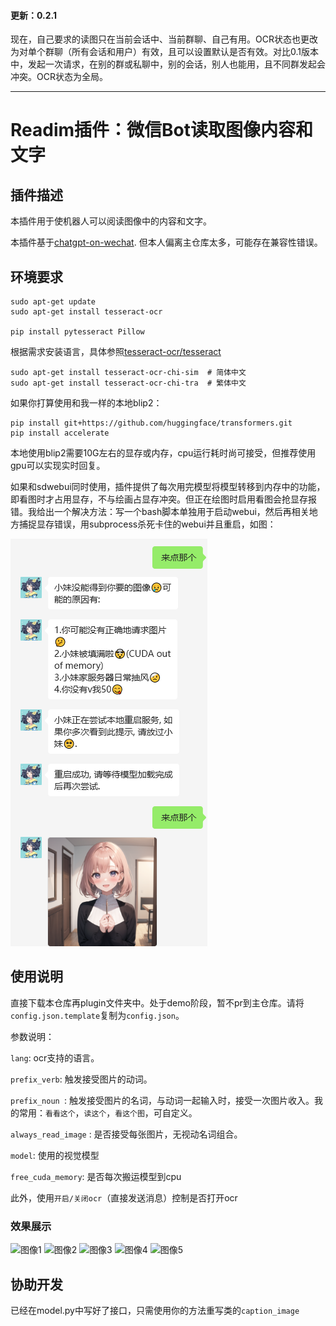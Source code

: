 

#### 更新：0.2.1

现在，自己要求的读图只在当前会话中、当前群聊、自己有用。OCR状态也更改为对单个群聊（所有会话和用户）有效，且可以设置默认是否有效。对比0.1版本中，发起一次请求，在别的群或私聊中，别的会话，别人也能用，且不同群发起会冲突。OCR状态为全局。

---
# Readim插件：微信Bot读取图像内容和文字


## 插件描述

本插件用于使机器人可以阅读图像中的内容和文字。

本插件基于[chatgpt-on-wechat](https://github.com/zhayujie/chatgpt-on-wechat). 但本人偏离主仓库太多，可能存在兼容性错误。

## 环境要求

```
sudo apt-get update
sudo apt-get install tesseract-ocr

pip install pytesseract Pillow
```

根据需求安装语言，具体参照[tesseract-ocr/tesseract](https://github.com/tesseract-ocr/tesseract)

```
sudo apt-get install tesseract-ocr-chi-sim  # 简体中文
sudo apt-get install tesseract-ocr-chi-tra  # 繁体中文
```

如果你打算使用和我一样的本地blip2：

```
pip install git+https://github.com/huggingface/transformers.git
pip install accelerate
```

本地使用blip2需要10G左右的显存或内存，cpu运行耗时尚可接受，但推荐使用gpu可以实现实时回复。

如果和sdwebui同时使用，插件提供了每次用完模型将模型转移到内存中的功能，即看图时才占用显存，不与绘画占显存冲突。但正在绘图时启用看图会抢显存报错。我给出一个解决方法：写一个bash脚本单独用于启动webui，然后再相关地方捕捉显存错误，用subprocess杀死卡住的webui并且重启，如图：

![1](.figures/1.png)

## 使用说明

直接下载本仓库再plugin文件夹中。处于demo阶段，暂不pr到主仓库。请将`config.json.template`复制为`config.json`。

参数说明：

  `lang`: ocr支持的语言。

  `prefix_verb`: 触发接受图片的动词。

  `prefix_noun `: 触发接受图片的名词，与动词一起输入时，接受一次图片收入。我的常用：`看看这个`，`读这个`，`看这个图`，可自定义。

 `always_read_image` : 是否接受每张图片，无视动名词组合。

`model`: 使用的视觉模型

`free_cuda_memory`: 是否每次搬运模型到cpu

此外，使用`开启/关闭ocr`（直接发送消息）控制是否打开ocr

### 效果展示

<img src="https://user-images.githubusercontent.com/97866915/266765948-be6f8874-e078-4eb3-82e6-f52ea2cedc51.jpg" alt="图像1" width="30%">

<img src="https://user-images.githubusercontent.com/97866915/266765952-ea11416c-9e21-498f-9421-69508e51bc79.jpg" alt="图像2" width="30%">

<img src="https://user-images.githubusercontent.com/97866915/266765957-2ebebe3c-984b-4412-a9d2-473d9bf62794.jpg" alt="图像3" width="30%">

<img src="https://user-images.githubusercontent.com/97866915/266765960-6287a8bb-e74e-416c-adff-4f29987e34dd.jpg" alt="图像4" width="30%">

<img src="https://user-images.githubusercontent.com/97866915/266992345-ca61ef4b-66be-4f65-87f1-4a19a653ffbd.jpg" alt="图像5" width="30%">

## 协助开发

已经在model.py中写好了接口，只需使用你的方法重写类的`caption_image`

